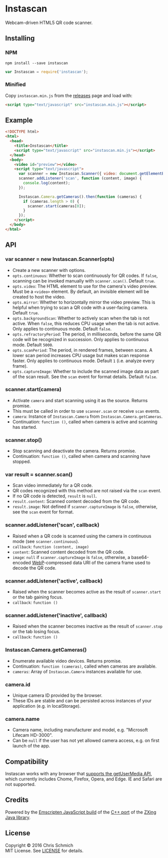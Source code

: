 # Instascan
Webcam-driven HTML5 QR code scanner.

## Installing

### NPM

`npm install --save instascan`

```javascript
var Instascan = require('instascan');
```

### Minified

Copy `instascan.min.js` from the [releases](https://github.com/schmich/instascan/releases) page and load with:

```html
<script type="text/javascript" src="instascan.min.js"></script>
```

## Example

```html
<!DOCTYPE html>
<html>
  <head>
    <title>Instascan</title>
    <script type="text/javascript" src="instascan.min.js"></script>
  </head>
  <body>
    <video id="preview"></video>
    <script type="text/javascript">
      var scanner = new Instascan.Scanner({ video: document.getElementById('preview') });
      scanner.addListener('scan', function (content, image) {
        console.log(content);
      });

      Instascan.Camera.getCameras().then(function (cameras) {
        if (cameras.length > 0) {
          scanner.start(cameras[0]);
        }
      });
    </script>
  </body>
</html>
```

## API

### var scanner = new Instascan.Scanner(opts)

- Create a new scanner with options.
- `opts.continuous`: Whether to scan continuously for QR codes. If `false`, scanning can be invoked manually with `scanner.scan()`. Default `true`.
- `opts.video`: The HTML element to use for the camera's video preview. Must be a `<video>` element. By default, an invisible element will be created to host the video.
- `opts.mirror`: Whether to horizontally mirror the video preview. This is helpful when trying to scan a QR code with a user-facing camera. Default `true`.
- `opts.backgroundScan`: Whether to actively scan when the tab is not active. When `false`, this reduces CPU usage when the tab is not active. Only applies to continuous mode. Default `false`.
- `opts.refractoryPeriod`: The period, in milliseconds, before the same QR code will be recognized in succession. Only applies to continuous mode. Default `5000`.
- `opts.scanPeriod`: The period, in rendered frames, between scans. A lower scan period increases CPU usage but makes scan response faster. Only applies to continuous mode. Default `1` (i.e. analyze every frame).
- `opts.captureImage`: Whether to include the scanned image data as part of the scan result. See the `scan` event for format details. Default `false`.

### scanner.start(camera)

- Activate `camera` and start scanning using it as the source. Returns promise.
- This must be called in order to use `scanner.scan` or receive `scan` events.
- `camera`: Instance of `Instascan.Camera` from `Instascan.Camera.getCameras`.
- Continuation: `function ()`, called when camera is active and scanning has started.

### scanner.stop()

- Stop scanning and deactivate the camera. Returns promise.
- Continuation: `function ()`, called when camera and scanning have stopped.

### var result = scanner.scan()

- Scan video immediately for a QR code.
- QR codes recognized with this method are not raised via the `scan` event.
- If no QR code is detected, `result` is `null`.
- `result.content`: Scanned content decoded from the QR code.
- `result.image`: Not defined if `scanner.captureImage` is `false`, otherwise, see the `scan` event for format.

### scanner.addListener('scan', callback)

- Raised when a QR code is scanned using the camera in continuous mode (see `scanner.continuous`).
- `callback`: `function (content, image)`
- `content`: Scanned content decoded from the QR code.
- `image`: `null` if `scanner.captureImage` is `false`, otherwise, a base64-encoded [WebP](https://en.wikipedia.org/wiki/WebP)-compressed data URI of the camera frame used to decode the QR code.

### scanner.addListener('active', callback)

- Raised when the scanner becomes active as the result of `scanner.start` or the tab gaining focus.
- `callback`: `function ()`

### scanner.addListener('inactive', callback)

- Raised when the scanner becomes inactive as the result of `scanner.stop` or the tab losing focus.
- `callback`: `function ()`

### Instascan.Camera.getCameras()

- Enumerate available video devices. Returns promise.
- Continuation: `function (cameras)`, called when cameras are available.
- `cameras`: Array of `Instascan.Camera` instances available for use.

### camera.id

- Unique camera ID provided by the browser.
- These IDs are stable and can be persisted across instances of your application (e.g. in localStorage).

### camera.name

- Camera name, including manufacturer and model, e.g. "Microsoft Lifecam HD-3000".
- Can be `null` if the user has not yet allowed camera access, e.g. on first launch of the app.

## Compatibility

Instascan works with any browser that [supports the getUserMedia API](http://caniuse.com/#feat=stream), which currently includes Chome, Firefox, Opera, and Edge. IE and Safari are not supported.

## Credits

Powered by the [Emscripten JavaScript build](https://github.com/kig/zxing-cpp-emscripten) of the [C++ port](https://github.com/glassechidna/zxing-cpp) of the [ZXing Java library](https://github.com/zxing/zxing).

## License

Copyright &copy; 2016 Chris Schmich
<br />
MIT License. See [LICENSE](LICENSE) for details.
